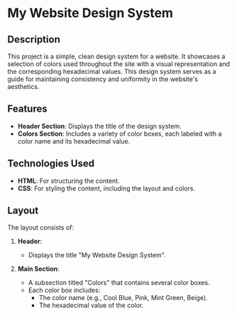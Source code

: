 # My Website Design System

## Description

This project is a simple, clean design system for a website. It showcases a selection of colors used throughout the site with a visual representation and the corresponding hexadecimal values. This design system serves as a guide for maintaining consistency and uniformity in the website's aesthetics.

## Features

- **Header Section**: Displays the title of the design system.
- **Colors Section**: Includes a variety of color boxes, each labeled with a color name and its hexadecimal value.

## Technologies Used

- **HTML**: For structuring the content.
- **CSS**: For styling the content, including the layout and colors.

## Layout

The layout consists of:

1. **Header**: 
    - Displays the title "My Website Design System".

2. **Main Section**: 
    - A subsection titled "Colors" that contains several color boxes.
    - Each color box includes:
        - The color name (e.g., Cool Blue, Pink, Mint Green, Beige).
        - The hexadecimal value of the color.




